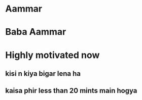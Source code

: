 # Aammar
# Baba Aammar
# Highly motivated now
## kisi n kiya bigar lena ha
## kaisa phir less than 20 mints main hogya